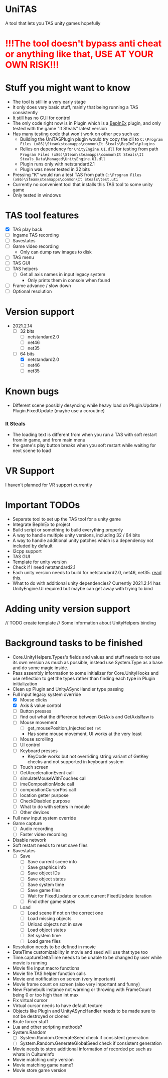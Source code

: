 # UniTAS
A tool that lets you TAS unity games hopefully

# <span style="color:red">!!!The tool doesn't bypass anti cheat or anything like that, USE AT YOUR OWN RISK!!!</span>

# Stuff you might want to know
- The tool is still in a very early stage
- It only does very basic stuff, mainly that being running a TAS consistently
- It still has no GUI for control
- The only code right now is in Plugin which is a [BepInEx](https://docs.bepinex.dev/master/) plugin, and only tested with the game "It Steals" latest version
- Has many testing code that won't work on other pcs such as:
  - Building the UniTASPlugin plugin would try copy the dll to `C:\Program Files (x86)\Steam\steamapps\common\It Steals\BepInEx\plugins`
  - Relies on dependency for `UnityEngine.UI.dll` for testing from path `Program Files (x86)\Steam\steamapps\common\It Steals\It Steals_Data\Managed\UnityEngine.UI.dll`
  - Plugin runs only with netstandard2.1
  - Plugin was never tested in 32 bits
- Pressing "K" would run a test TAS from path `C:\Program Files (x86)\Steam\steamapps\common\It Steals\test.uti`
- Currently no convenient tool that installs this TAS tool to some unity game
- Only tested in windows

# TAS tool features
- [x] TAS play back
- [ ] Ingame TAS recording
- [ ] Savestates
- [ ] Game video recording
  - Only can dump raw images to disk 
- [ ] TAS menu
- [ ] TAS GUI
- [ ] TAS helpers
  - [ ] Get all axis names in input legacy system
    - Only prints them in console when found
- [ ] Frame advance / slow down
- [ ] Optional resolution

# Version support
- 2021.2.14
  - [ ] 32 bits
    - [ ] netstandard2.0
    - [ ] net46
    - [ ] net35
  - [ ] 64 bits
    - [x] netstandard2.0
    - [ ] net46
    - [ ] net35

# Known bugs
- Different scene possibly desyncing while heavy load on Plugin.Update / Plugin.FixedUpdate (maybe use a coroutine)
### It Steals
- The loading text is different from when you run a TAS with soft restart from in game, and from main menu
- the game's play button breaks when you soft restart while waiting for next scene to load

# VR Support
I haven't planned for VR support currently

# Important TODOs
- Separate tool to set up the TAS tool for a unity game
- Integrate BepInEx to project
- Build script or something to build everything properly
- A way to handle multiple unity versions, including 32 / 64 bits
- A way to handle additional unity patches which is a dependency not included by default
- l2cpp support
- TAS GUI
- Template for unity version
- Check if I need netstandard2.1
- Each unity version needs to build for netstandard2.0, net46, net35. [read this](https://docs.microsoft.com/en-us/nuget/create-packages/multiple-target-frameworks-project-file).
- What to do with additional unity dependencies? Currently 2021.2.14 has UnityEngine.UI required but maybe can get away with trying to bind

# Adding unity version support
// TODO create template
// Some information about UnityHelpers binding

# Background tasks to be finished
- Core.UnityHelpers.Types's fields and values and stuff needs to not use its own version as much as possible, instead use System.Type as a base and do some magic inside.
- Pass assembly information to some initializer for Core.UnityHooks and use reflection to get the types rather than finding each type in Plugin initialization
- Clean up Plugin and UnityASyncHandler type passing
- Full input legacy system override
  - [x] Mouse clicks
  - [x] Axis & value control
  - [ ] Button presses
  - [ ] find out what the difference between GetAxis and GetAxisRaw is
  - [ ] Mouse movement
    - [ ] get_mousePosition_Injected set `ret`
    - Has some mouse movement, UI works at the very least
  - [ ] Mouse scrolling
  - [ ] UI control
  - [ ] Keyboard presses
    - KeyCode works but not overriding string variant of GetKey checks and not supported in keyboard system
  - [ ] Touch screen
  - [ ] GetAccelerationEvent call
  - [ ] simulateMouseWithTouches call
  - [ ] imeCompositionMode call
  - [ ] compositionCursorPos call
  - [ ] location getter purpose
  - [ ] CheckDisabled purpose
  - [ ] What to do with setters in module
  - [ ] Other devices
- Full new input system override
- Game capture
  - [ ] Audio recording
  - [ ] Faster video recording
- Disable network
- Soft restart needs to reset save files
- Savestates
  - [ ] Save
    - [ ] Save current scene info
    - [ ] Save graphics info
    - [ ] Save object IDs
    - [ ] Save object states
    - [ ] Save system time
    - [ ] Save game files
    - [ ] Wait for FixedUpdate or count current FixedUpdate iteration
    - [ ] Find other game states
  - [ ] Load
    - [ ] Load scene if not on the correct one
    - [ ] Load missing objects
    - [ ] Unload objects not in save
    - [ ] Load object states
    - [ ] Set system time
    - [ ] Load game files
- Resolution needs to be defined in movie
- DateTime customizability in movie and seed will use that type too
- Time.captureDeltaTime needs to be unable to be changed by user while movie is running
- Movie file input macro functions
- Movie file TAS helper function calls
- Movie end notification on screen (very important)
- Movie frame count on screen (also very important and funny)
- New Framebulk instance not warning or throwing with FrameCount being 0 or too high than int max
- Fix virtual cursor
- Virtual cursor needs to have default texture
- Objects like Plugin and UnityASyncHandler needs to be made sure to not be destroyed or cloned
- Brute forcer stuff
- Lua and other scripting methods?
- System.Random
  - [ ] System.Random.GenerateSeed check if consistent generation
  - [ ] System.Random.GenerateGlobalSeed check if consistent generation
- Movie needs to store additional information of recorded pc such as whats in CultureInfo
- Movie matching unity version
- Movie matching game name?
- Movie store game version